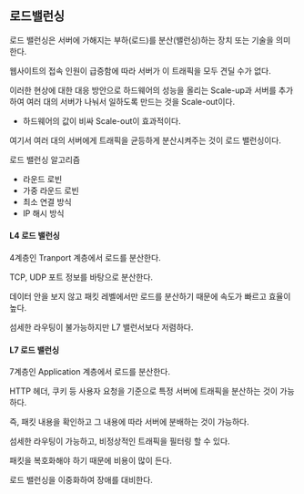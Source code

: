 ## 로드밸런싱

로드 밸런싱은 서버에 가해지는 부하(로드)를 분산(밸런싱)하는 장치 또는 기술을 의미한다.

웹사이트의 접속 인원이 급증함에 따라 서버가 이 트래픽을 모두 견딜 수가 없다.

이러한 현상에 대한 대응 방안으로 하드웨어의 성능을 올리는 Scale-up과 서버를 추가하여 여러 대의 서버가 나눠서 일하도록 만드는 것을 Scale-out이다.

- 하드웨어의 값이 비싸 Scale-out이 효과적이다.

여기서 여러 대의 서버에게 트래픽을 균등하게 분산시켜주는 것이 로드 밸런싱이다.



로드 밸런싱 알고리즘

- 라운드 로빈
- 가중 라운드 로빈
- 최소 연결 방식
- IP 해시 방식



<h4>L4 로드 밸런싱</h4>

4계층인 Tranport 계층에서 로드를 분산한다.

TCP, UDP 포트 정보를 바탕으로 분산한다.

데이터 안을 보지 않고 패킷 레벨에서만 로드를 분산하기 때문에 속도가 빠르고 효율이 높다.

섬세한 라우팅이 불가능하지만 L7 밸런서보다 저렴하다.



<h4>L7 로드 밸런싱</h4>

7계층인 Application 계층에서 로드를 분산한다.

HTTP 헤더, 쿠키 등 사용자 요청을 기준으로 특정 서버에 트래픽을 분산하는 것이 가능하다.

즉, 패킷 내용을 확인하고 그 내용에 따라 서버에 분배하는 것이 가능하다.

섬세한 라우팅이 가능하고, 비정상적인 트래픽을 필터링 할 수 있다.

패킷을 복호화해야 하기 때문에 비용이 많이 든다.

로드 밸런싱을 이중화하여 장애를 대비한다.